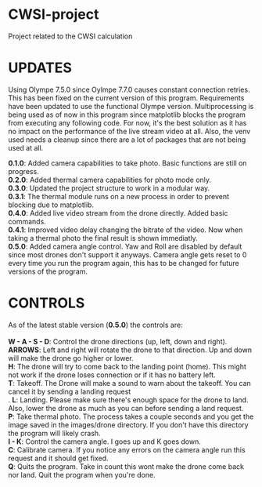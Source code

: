 # CWSI-project
Project related to the CWSI calculation

# UPDATES
Using Olympe 7.5.0 since Oylmpe 7.7.0 causes constant connection retries. This has been fixed on the current version of this program. Requirements have been updated to use the functional Olympe version.
Multiprocessing is being used as of now in this program since matplotlib blocks the program from executing any following code. For now, it's the best solution as it has no impact on the performance of the live stream video at all.
Also, the venv used needs a cleanup since there are a lot of packages that are not being used at all.

**0.1.0**: Added camera capabilities to take photo. Basic functions are still on progress.<br />
**0.2.0**: Added thermal camera capabilities for photo mode only.<br />
**0.3.0**: Updated the project structure to work in a modular way.<br />
**0.3.1**: The thermal module runs on a new process in order to prevent blocking due to matplotlib.<br />
**0.4.0**: Added live video stream from the drone directly. Added basic commands.<br />
**0.4.1**: Improved video delay changing the bitrate of the video. Now when taking a thermal photo the final result is shown immediatly.<br />
**0.5.0**: Added camera angle control. Yaw and Roll are disabled by default since most drones don't support it anyways. Camera angle gets reset to 0 every time you run the program again, this
has to be changed for future versions of the program.

# CONTROLS
As of the latest stable version (**0.5.0**) the controls are:<br /><br />
**W - A - S - D**: Control the drone directions (up, left, down and right).<br />
**ARROWS**: Left and right will rotate the drone to that direction. Up and down will make the drone go higher or lower.<br />
**H**: The drone will try to come back to the landing point (home). This might not work if the drone loses connection or if it has no battery left.<br />
**T**: Takeoff. The Drone will make a sound to warn about the takeoff. You can cancel it by sending a landing request<br />.
**L**: Landing. Please make sure there's enough space for the drone to land. Also, lower the drone as much as you can before sending a land request.<br />
**P**: Take thermal photo. The process takes a couple seconds and you get the image saved in the images/drone directory. If you don't have this directory the program will likely crash.<br />
**I - K**: Control the camera angle. I goes up and K goes down.<br />
**C**: Calibrate camera. If you notice any errors on the camera angle run this request and it should get fixed.<br />
**Q**: Quits the program. Take in count this wont make the drone come back nor land. Quit the program when you're done.<br />